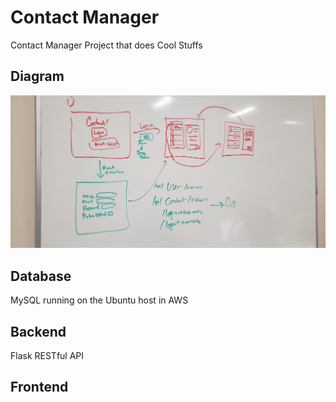 # Contact Manager

Contact Manager Project that does Cool Stuffs

## Diagram

![Diagram!](docs/diagram.jpg)

## Database

MySQL running on the Ubuntu host in AWS

## Backend

Flask RESTful API

## Frontend
